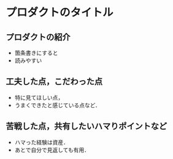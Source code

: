 # プロダクトのタイトル
## プロダクトの紹介
- 箇条書きにすると
- 読みやすい
## 工夫した点，こだわった点
- 特に見てほしい点，
- うまくできたと感じている点など．
## 苦戦した点，共有したいハマりポイントなど
- ハマった経験は資産．
- あとで自分で見返しても有用．
